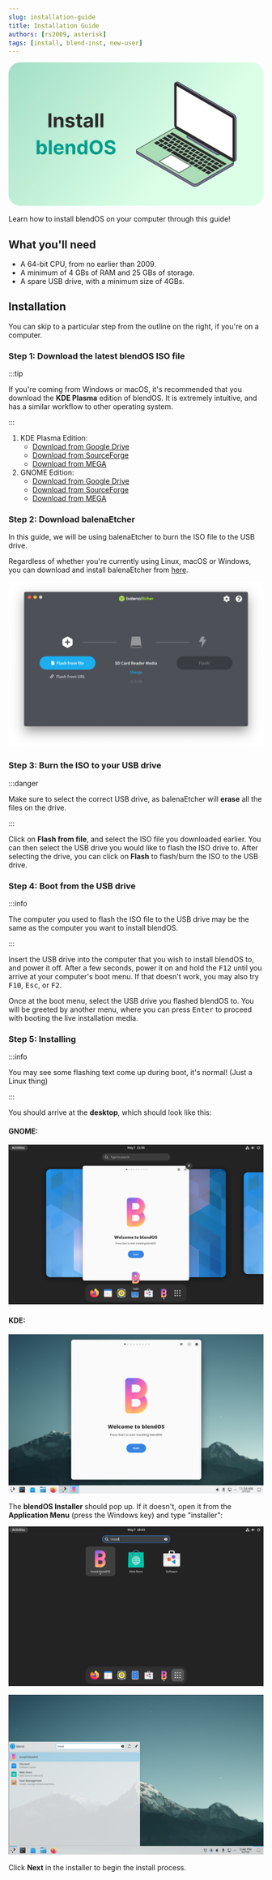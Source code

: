 ```yaml
---
slug: installation-guide
title: Installation Guide
authors: [rs2009, asterisk]
tags: [install, blend-inst, new-user]
---
```


<div class="gap"></div>

![Guide banner](./laptop-banner.svg)

Learn how to install blendOS on your computer through this guide!

## What you'll need

* A 64-bit CPU, from no earlier than 2009.
* A minimum of 4 GBs of RAM and 25 GBs of storage.
* A spare USB drive, with a minimum size of 4GBs.

<!--truncate-->

## Installation

You can skip to a particular step from the outline on the right, if you're on a computer.

### Step 1: Download the latest blendOS ISO file

:::tip

If you're coming from Windows or macOS, it's recommended that you download the **KDE Plasma** edition of blendOS. It is extremely intuitive, and has a similar workflow to other operating system.

:::

<div class="gap"></div>

1. KDE Plasma Edition:
    * [Download from Google Drive](https://drive.google.com/file/d/1SOTy4MCB_n_28Vm8-ZNbgxLOR9LV0ZMc/view)
    * [Download from SourceForge](https://sourceforge.net/projects/blendos/files/23.04-1/Plasma/blendOS-2023.04.22-x86_64-plasma.iso/download)
    * [Download from MEGA](https://mega.nz/file/2ExDkZQD#BIZ0ANkPdPMytkjqhQNaFLNca9T-BOa0DFbSYv_Y84c)
2. GNOME Edition:
    * [Download from Google Drive](https://drive.google.com/file/d/1nT_lMZlVy2y6VVJUas1qph4I7-gxsMfB/view)
    * [Download from SourceForge](https://sourceforge.net/projects/blendos/files/23.04-1/GNOME/blendOS-2023.04.22-x86_64-gnome.iso/download)
    * [Download from MEGA](https://mega.nz/file/eYAkRRwR#ogEFqh7ls08cis7EqjlGFdvqELtPoxUtqG7EN6pIqCc)

### Step 2: Download balenaEtcher

In this guide, we will be using balenaEtcher to burn the ISO file to the USB drive.

Regardless of whether you're currently using Linux, macOS or Windows, you can download and install balenaEtcher from [here](https://www.balena.io/etcher).

![balenaEtcher screenshot](./etcher-1.png)

### Step 3: Burn the ISO to your USB drive

:::danger

Make sure to select the correct USB drive, as balenaEtcher will **erase** all the files on the drive.

:::

<div class="gap"></div>

Click on **Flash from file**, and select the ISO file you downloaded earlier. You can then select the USB drive you would like to flash the ISO drive to. After
selecting the drive, you can click on **Flash** to flash/burn the ISO to the USB drive.

### Step 4: Boot from the USB drive

:::info

The computer you used to flash the ISO file to the USB drive may be the same as the computer you want to install blendOS.

:::

<div class="gap"></div>

Insert the USB drive into the computer that you wish to install blendOS to, and power it off. After a few seconds, power it on and hold the <kbd>F12</kbd> until you arrive at your computer's boot menu. If that doesn't work, you may also try <kbd>F10</kbd>, <kbd>Esc</kbd>, or <kbd>F2</kbd>.

Once at the boot menu, select the USB drive you flashed blendOS to. You will be greeted by another menu, where you can press <kbd>Enter</kbd> to proceed with booting the live installation media.

### Step 5: Installing

:::info

You may see some flashing text come up during boot, it's normal! (Just a Linux thing)

:::

You should arrive at the **desktop**, which should look like this:

#### GNOME:

![blend-i-g](./blend-i-g.png)


#### KDE:

![blend-i-k](./blend-i-k.png)

<div class="gap"></div>

The **blendOS Installer** should pop up. If it doesn't, open it from the **Application Menu** (press the Windows key) and type "installer":
<div class="gap"></div>

![gnome-search](./gnome-search.png)

![kde-search](./kde-search.png)
<div class="gap"></div>

Click **Next** in the installer to begin the install process.

